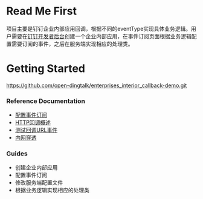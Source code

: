 # Read Me First

项目主要是钉钉企业内部应用回调，根据不同的eventType实现具体业务逻辑。用户需要在[钉钉开发者后台](https://open-dev.dingtalk.com/#/)创建一个企业内部应用，在事件订阅页面根据业务逻辑配置需要订阅的事件，之后在服务端实现相应的处理类。


# Getting Started
https://github.com/open-dingtalk/enterprises_interior_callback-demo.git

### Reference Documentation

* [配置事件订阅](https://developers.dingtalk.com/document/app/configure-event-subcription)
* [HTTP回调概述](https://developers.dingtalk.com/document/app/callback-overview)
* [测试回调URL事件](https://developers.dingtalk.com/document/app/test-callback-url-events-1)
* [内网穿透](https://developers.dingtalk.com/document/resourcedownload/http-intranet-penetration?pnamespace=app)
### Guides
* 创建企业内部应用
* 配置事件订阅
* 修改服务端配置文件
* 根据业务逻辑实现相应的处理类

